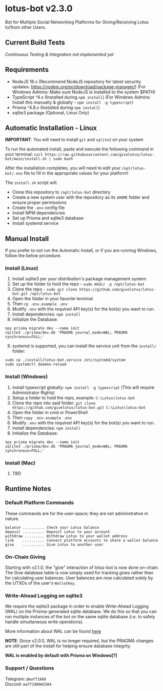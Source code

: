 # lotus-bot v2.3.0

Bot for Multiple Social Networking Platforms for Giving/Receiving Lotus to/from other Users.

## Current Build Tests
*Continuous Testing & Integration not implemented yet*

## Requirements

- NodeJS 18.x (Recommend NodeJS repository for latest security updates: https://nodejs.org/en/download/package-manager/) (For Windows Admins: Make sure NodeJS is installed to the system $PATH)
- TypeScript ^4.x (Installed during `npm install`) (For Windows Admins: Install this manually & globally - `npm install -g typescript`)
- Prisma ^4.8.x (Installed during `npm install`)
- sqlite3 package (Optional, Linux Only)

## Automatic Installation - Linux

**IMPORTANT**: You will need to install `git` and `sqlite3` on your system

To run the automated install, paste and execute the following command in your terminal: `curl https://raw.githubusercontent.com/givelotus/lotus-bot/main/install.sh | sudo bash`

After the installation completes, you will need to edit your `/opt/lotus-bot/.env` file to fill in the appropriate values for your platform!

The `install.sh` script will:  
  - Clone this repository to `/opt/lotus-bot` directory
  - Create a new system user with the repository as its `$HOME` folder and ensure proper permissions
  - Create the `.env` config file
  - Install NPM dependencies
  - Set up Prisma and sqlite3 database
  - Install systemd service

## Manual Install

If you prefer to not run the Automatic Install, or if you are running Windows, follow the below prcoedure.

### Install (Linux)

1. Install sqlite3 per your distribution's package management system
2. Set up the folder to hold the repo - `sudo mkdir -p /opt/lotus-bot`
3. Clone the repo - `sudo git clone https://github.com/givelotus/lotus-bot.git /opt/lotus-bot`
4. Open the folder in your favorite terminal
5. Then `cp .env.example .env`
6. Modify `.env` with the required API key(s) for the bot(s) you want to run.
7. Install dependencies: `npm install`
8. Initialize the Database:
```
npx prisma migrate dev --name init
sqlite3 ./prisma/dev.db 'PRAGMA journal_mode=WAL; PRAGMA synchronous=FULL;'
```
9. systemd is supported, you can install the service unit from the `install/` folder:
```
sudo cp ./install/lotus-bot.service /etc/systemd/system
sudo systemctl daemon-reload
```

### Install (Windows)

1. Install typescript globally: `npm install -g typescript` (This will require Administrator Rights)
2. Setup a folder to hold the repo, example: `C:\Lotus\lotus-bot`
3. Clone the repo into said folder: `git clone https://github.com/givelotus/lotus-bot.git C:\Lotus\lotus-bot`
4. Open the folder in cmd or PowerShell
5. Then `copy .env.example .env`
6. Modify `.env` with the required API key(s) for the bot(s) you want to run.
7. Install dependencies: `npm install`
8. Initialize the Database:
```
npx prisma migrate dev --name init
sqlite3 ./prisma/dev.db 'PRAGMA journal_mode=WAL; PRAGMA synchronous=FULL;'
```

### Install (Mac)

1. TBD

## Runtime Notes

### Default Platform Commands

These commands are for the user-space; they are not administrative in nature.

```
balance .......... Check your Lotus balance
deposit .......... Deposit Lotus to your account
withdraw ......... Withdraw Lotus to your wallet address
link    .......... Connect platform accounts to share a wallet balance
give    .......... Give Lotus to another user
```

### On-Chain Giving

Starting with v2.1.0, the "give" interaction of lotus-bot is now done on-chain. The Give database table is now simply used for tracking gives rather than for calculating user balances. User balances are now calculated solely by the UTXOs of the user's `WalletKey`. 

### Write-Ahead Logging on sqlite3

We require the sqlite3 package in order to enable Write-Ahead Logging (WAL) on the Prisma-generated sqlite database. We do this so that you can run multiple instances of the bot on the same sqlite database (i.e. to safely handle simultaneous write operations).

More information about WAL can be found [here](https://www.sqlite.org/wal.html)

**NOTE**: Since v2.0.0, WAL is no longer required, but the PRAGMA changes are still part of the install for helping ensure database integrity.

**WAL is enabled by default with Prisma on Windows[?]**

### Support / Questions

Telegram: `@maff1989`  
Discord: `maff1989#2504`